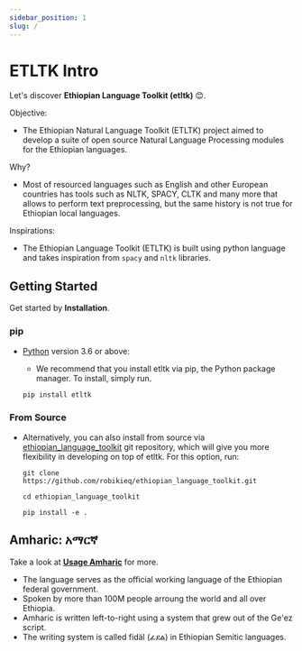 ```yaml
---
sidebar_position: 1
slug: /
---
```


# ETLTK Intro

Let's discover **Ethiopian Language Toolkit (etltk)** 😊.

Objective:

- The Ethiopian Natural Language Toolkit (ETLTK) project aimed to develop a suite of open source Natural Language Processing modules for the Ethiopian languages.

Why?

- Most of resourced languages such as English and other European countries has tools such as NLTK, SPACY, CLTK and many more that allows to perform text preprocessing, but the same history is not true for Ethiopian local languages.

Inspirations:

- The Ethiopian Language Toolkit (ETLTK) is built using python language and takes inspiration from `spacy` and `nltk` libraries.

## Getting Started

Get started by **Installation**.

### pip

- [Python](https://nodejs.org/en/download/) version 3.6 or above:
  - We recommend that you install etltk via pip, the Python package manager. To install, simply run.

  ```python
  pip install etltk
  ```

### From Source

- Alternatively, you can also install from source via [ethiopian_language_toolkit](https://github.com/robikieq/ethiopian_language_toolkit) git repository, which will give you more flexibility in developing on top of etltk. For this option, run:

  ```text
  git clone https://github.com/robikieq/ethiopian_language_toolkit.git
  
  cd ethiopian_language_toolkit
  
  pip install -e .
  ```

## Amharic: አማርኛ

Take a look at **[Usage Amharic](./category/usage---amharic/)** for more.

- The language serves as the official working language of the Ethiopian federal government.
- Spoken by more than 100M people arroung the world and all over Ethiopia.
- Amharic is written left-to-right using a system that grew out of the Geʽez script.
- The writing system is called fidäl (ፊደል) in Ethiopian Semitic languages.
